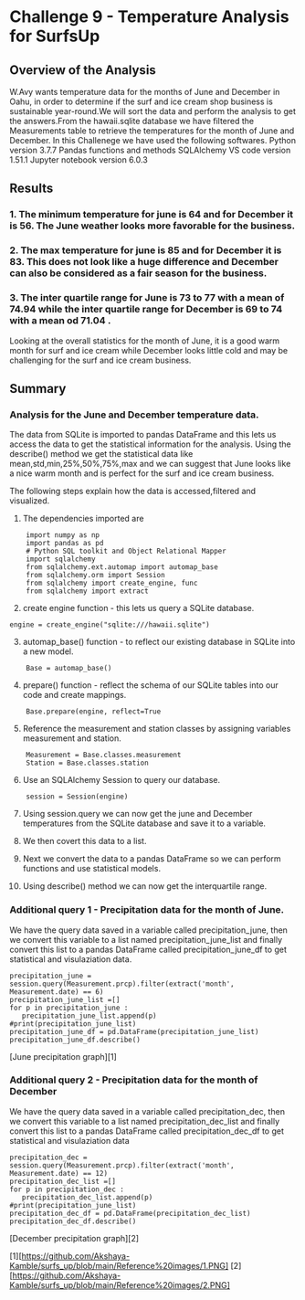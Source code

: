 # Challenge 9 - Temperature Analysis for SurfsUp

## Overview of the Analysis
W.Avy wants temperature data for the months of June and December in Oahu, in order to determine if the surf and ice cream shop business is sustainable year-round.We will sort the data and perform the analysis to get the answers.From the hawaii.sqlite database we have filtered the Measurements table to retrieve the temperatures for the month of June and December.
In this Challenege we have used the following softwares.
Python version 3.7.7
Pandas functions and methods
SQLAlchemy
VS code  version 1.51.1
Jupyter notebook version 6.0.3


## Results
### 1. The minimum temperature for june is 64 and for December it is 56. The June weather looks more favorable for the business. 


### 2. The max temperature for june is 85 and for December it is 83. This does not look like a huge difference and December can also be considered as a fair season for the business.

  
### 3. The inter quartile range for June is 73 to 77 with a mean of 74.94 while the inter quartile range for December is 69 to 74 with a mean od 71.04 .
Looking at the overall statistics for the month of June, it is a good warm month for surf and ice cream while December looks little cold and may be challenging for the surf and ice cream business.

## Summary
### Analysis for the June and December temperature data.
The data from SQLite is imported to pandas DataFrame and this lets us access the data to get the statistical information for the analysis. Using the describe() method we get the statistical data like mean,std,min,25%,50%,75%,max and we can suggest that June looks like a nice warm month and is perfect for the surf and ice cream business.

The following steps explain how the data is accessed,filtered and visualized.
1. The dependencies imported are
```
	import numpy as np
	import pandas as pd
	# Python SQL toolkit and Object Relational Mapper
	import sqlalchemy
	from sqlalchemy.ext.automap import automap_base
	from sqlalchemy.orm import Session
	from sqlalchemy import create_engine, func
	from sqlalchemy import extract
 ```

2. create engine function - this lets us query a SQLite database.
```
engine = create_engine("sqlite:///hawaii.sqlite")
```


3. automap_base() function - to reflect our existing database in SQLite into a new model.
```
	Base = automap_base() 
```

4. prepare() function - reflect the schema of our SQLite tables into our code and create mappings.
```
	Base.prepare(engine, reflect=True	
```

5. Reference the measurement and station classes by assigning variables measurement and station.
``` 
	Measurement = Base.classes.measurement
	Station = Base.classes.station 	
```

6. Use an SQLAlchemy Session to query our database.
``` 	
	session = Session(engine) 
```

7. Using session.query we can now get the june and December temperatures from the SQLite database and save it to a variable.

8. We then covert this data to a list.

9. Next we convert the data to a pandas DataFrame so we can perform functions and use statistical models.

10. Using describe() method we can now get the interquartile range.

### Additional query 1 - Precipitation data for the month of June.
We have the query data saved in a variable called precipitation_june, then we convert this variable to a list named precipitation_june_list and finally convert this list to a pandas DataFrame called precipitation_june_df to get statistical and visulaziation data.
```
precipitation_june = session.query(Measurement.prcp).filter(extract('month', Measurement.date) == 6)
precipitation_june_list =[]
for p in precipitation_june :
   precipitation_june_list.append(p)
#print(precipitation_june_list)
precipitation_june_df = pd.DataFrame(precipitation_june_list)
precipitation_june_df.describe()
```
[June precipitation graph][1]

### Additional query 2 - Precipitation data for the month of December
We have the query data saved in a variable called precipitation_dec, then we convert this variable to a list named precipitation_dec_list and finally convert this list to a pandas DataFrame called precipitation_dec_df to get statistical and visulaziation data
```
precipitation_dec = session.query(Measurement.prcp).filter(extract('month', Measurement.date) == 12)
precipitation_dec_list =[]
for p in precipitation_dec :
   precipitation_dec_list.append(p)
#print(precipitation_june_list)
precipitation_dec_df = pd.DataFrame(precipitation_dec_list)
precipitation_dec_df.describe()

```
[December precipitation graph][2]

[1][https://github.com/Akshaya-Kamble/surfs_up/blob/main/Reference%20images/1.PNG]
[2][https://github.com/Akshaya-Kamble/surfs_up/blob/main/Reference%20images/2.PNG]
